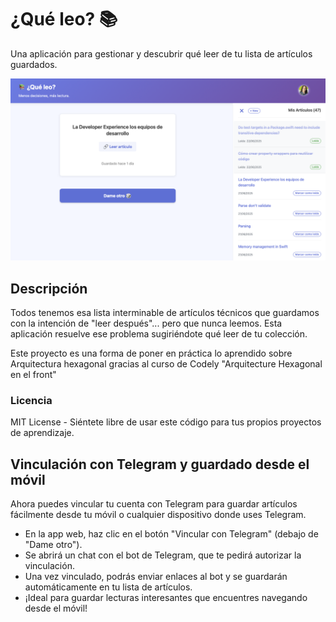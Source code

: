 # ¿Qué leo? 📚

Una aplicación para gestionar y descubrir qué leer de tu lista de artículos guardados.

![¿Qué leo? App](./screenshots/app.png)

## Descripción

Todos tenemos esa lista interminable de artículos técnicos que guardamos con la intención de "leer después"... pero que nunca leemos.
Esta aplicación resuelve ese problema sugiriéndote qué leer de tu colección.

Este proyecto es una forma de poner en práctica lo aprendido sobre Arquitectura hexagonal gracias al curso de Codely "Arquitecture Hexagonal en el front"

### Licencia

MIT License - Siéntete libre de usar este código para tus propios proyectos de aprendizaje.

## Vinculación con Telegram y guardado desde el móvil

Ahora puedes vincular tu cuenta con Telegram para guardar artículos fácilmente desde tu móvil o cualquier dispositivo donde uses Telegram.

- En la app web, haz clic en el botón "Vincular con Telegram" (debajo de "Dame otro").
- Se abrirá un chat con el bot de Telegram, que te pedirá autorizar la vinculación.
- Una vez vinculado, podrás enviar enlaces al bot y se guardarán automáticamente en tu lista de artículos.
- ¡Ideal para guardar lecturas interesantes que encuentres navegando desde el móvil!
